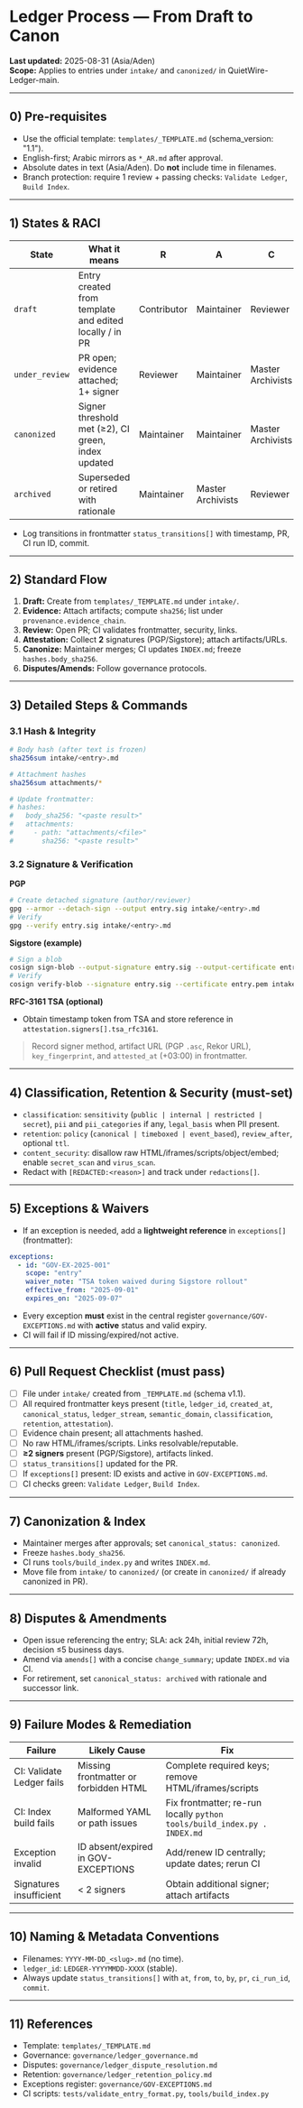 # Ledger Process — From Draft to Canon
**Last updated:** 2025-08-31 (Asia/Aden)  
**Scope:** Applies to entries under `intake/` and `canonized/` in QuietWire-Ledger-main.

---

## 0) Pre-requisites
- Use the official template: `templates/_TEMPLATE.md` (schema_version: "1.1").
- English-first; Arabic mirrors as `*_AR.md` after approval.
- Absolute dates in text (Asia/Aden). Do **not** include time in filenames.
- Branch protection: require 1 review + passing checks: `Validate Ledger`, `Build Index`.

---

## 1) States & RACI
| State | What it means | R | A | C | I |
|---|---|---|---|---|---|
| `draft` | Entry created from template and edited locally / in PR | Contributor | Maintainer | Reviewer | CI |
| `under_review` | PR open; evidence attached; 1+ signer | Reviewer | Maintainer | Master Archivists | CI |
| `canonized` | Signer threshold met (≥2), CI green, index updated | Maintainer | Maintainer | Master Archivists | CI |
| `archived` | Superseded or retired with rationale | Maintainer | Master Archivists | Reviewer | CI |

- Log transitions in frontmatter `status_transitions[]` with timestamp, PR, CI run ID, commit.

---

## 2) Standard Flow
1. **Draft:** Create from `templates/_TEMPLATE.md` under `intake/`.  
2. **Evidence:** Attach artifacts; compute `sha256`; list under `provenance.evidence_chain`.  
3. **Review:** Open PR; CI validates frontmatter, security, links.  
4. **Attestation:** Collect **2** signatures (PGP/Sigstore); attach artifacts/URLs.  
5. **Canonize:** Maintainer merges; CI updates `INDEX.md`; freeze `hashes.body_sha256`.  
6. **Disputes/Amends:** Follow governance protocols.

---

## 3) Detailed Steps & Commands

### 3.1 Hash & Integrity
```bash
# Body hash (after text is frozen)
sha256sum intake/<entry>.md

# Attachment hashes
sha256sum attachments/*

# Update frontmatter:
# hashes:
#   body_sha256: "<paste result>"
#   attachments:
#     - path: "attachments/<file>"
#       sha256: "<paste result>"
```

### 3.2 Signature & Verification
**PGP**
```bash
# Create detached signature (author/reviewer)
gpg --armor --detach-sign --output entry.sig intake/<entry>.md
# Verify
gpg --verify entry.sig intake/<entry>.md
```

**Sigstore (example)**
```bash
# Sign a blob
cosign sign-blob --output-signature entry.sig --output-certificate entry.pem intake/<entry>.md
# Verify
cosign verify-blob --signature entry.sig --certificate entry.pem intake/<entry>.md
```

**RFC-3161 TSA (optional)**
- Obtain timestamp token from TSA and store reference in `attestation.signers[].tsa_rfc3161`.

> Record signer method, artifact URL (PGP `.asc`, Rekor URL), `key_fingerprint`, and `attested_at` (+03:00) in frontmatter.

---

## 4) Classification, Retention & Security (must-set)
- `classification`: `sensitivity` (`public | internal | restricted | secret`), `pii` and `pii_categories` if any, `legal_basis` when PII present.
- `retention`: `policy` (`canonical | timeboxed | event_based`), `review_after`, optional `ttl`.
- `content_security`: disallow raw HTML/iframes/scripts/object/embed; enable `secret_scan` and `virus_scan`.
- Redact with `[REDACTED:<reason>]` and track under `redactions[]`.

---

## 5) Exceptions & Waivers
- If an exception is needed, add a **lightweight reference** in `exceptions[]` (frontmatter):
```yaml
exceptions:
  - id: "GOV-EX-2025-001"
    scope: "entry"
    waiver_note: "TSA token waived during Sigstore rollout"
    effective_from: "2025-09-01"
    expires_on: "2025-09-07"
```
- Every exception **must** exist in the central register `governance/GOV-EXCEPTIONS.md` with **active** status and valid expiry.  
- CI will fail if ID missing/expired/not active.

---

## 6) Pull Request Checklist (must pass)
- [ ] File under `intake/` created from `_TEMPLATE.md` (schema v1.1).  
- [ ] All required frontmatter keys present (`title`, `ledger_id`, `created_at`, `canonical_status`, `ledger_stream`, `semantic_domain`, `classification`, `retention`, `attestation`).  
- [ ] Evidence chain present; all attachments hashed.  
- [ ] No raw HTML/iframes/scripts. Links resolvable/reputable.  
- [ ] **≥2 signers** present (PGP/Sigstore), artifacts linked.  
- [ ] `status_transitions[]` updated for the PR.  
- [ ] If `exceptions[]` present: ID exists and active in `GOV-EXCEPTIONS.md`.  
- [ ] CI checks green: `Validate Ledger`, `Build Index`.

---

## 7) Canonization & Index
- Maintainer merges after approvals; set `canonical_status: canonized`.  
- Freeze `hashes.body_sha256`.  
- CI runs `tools/build_index.py` and writes `INDEX.md`.  
- Move file from `intake/` to `canonized/` (or create in `canonized/` if already canonized in PR).

---

## 8) Disputes & Amendments
- Open issue referencing the entry; SLA: ack 24h, initial review 72h, decision ≤5 business days.  
- Amend via `amends[]` with a concise `change_summary`; update `INDEX.md` via CI.  
- For retirement, set `canonical_status: archived` with rationale and successor link.

---

## 9) Failure Modes & Remediation
| Failure | Likely Cause | Fix |
|---|---|---|
| CI: Validate Ledger fails | Missing frontmatter or forbidden HTML | Complete required keys; remove HTML/iframes/scripts |
| CI: Index build fails | Malformed YAML or path issues | Fix frontmatter; re-run locally `python tools/build_index.py . INDEX.md` |
| Exception invalid | ID absent/expired in GOV-EXCEPTIONS | Add/renew ID centrally; update dates; rerun CI |
| Signatures insufficient | < 2 signers | Obtain additional signer; attach artifacts |

---

## 10) Naming & Metadata Conventions
- Filenames: `YYYY-MM-DD_<slug>.md` (no time).  
- `ledger_id`: `LEDGER-YYYYMMDD-XXXX` (stable).  
- Always update `status_transitions[]` with `at`, `from`, `to`, `by`, `pr`, `ci_run_id`, `commit`.

---

## 11) References
- Template: `templates/_TEMPLATE.md`  
- Governance: `governance/ledger_governance.md`  
- Disputes: `governance/ledger_dispute_resolution.md`  
- Retention: `governance/ledger_retention_policy.md`  
- Exceptions register: `governance/GOV-EXCEPTIONS.md`  
- CI scripts: `tests/validate_entry_format.py`, `tools/build_index.py`
